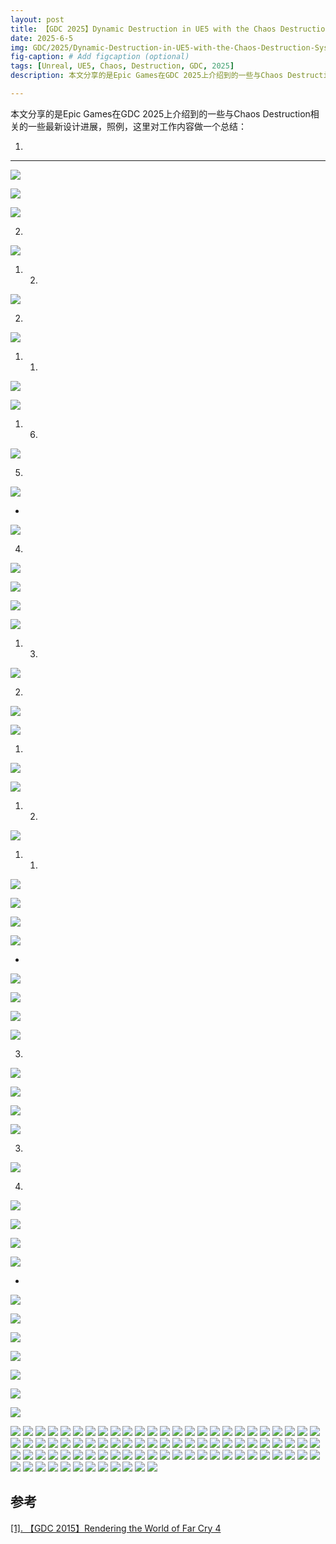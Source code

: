 ```yaml
---
layout: post
title: 【GDC 2025】Dynamic Destruction in UE5 with the Chaos Destruction System
date: 2025-6-5
img: GDC/2025/Dynamic-Destruction-in-UE5-with-the-Chaos-Destruction-System/image1.jpg # Add image post (optional)
fig-caption: # Add figcaption (optional)
tags: [Unreal, UE5, Chaos, Destruction, GDC, 2025]
description: 本文分享的是Epic Games在GDC 2025上介绍到的一些与Chaos Destruction相关的一些最新设计进展

---
```


本文分享的是Epic Games在GDC 2025上介绍到的一些与Chaos Destruction相关的一些最新设计进展，照例，这里对工作内容做一个总结：

1. 

---

![](https://gerigory.github.io/assets/img/GDC/2025/Dynamic-Destruction-in-UE5-with-the-Chaos-Destruction-System/image2.jpg)



![](https://gerigory.github.io/assets/img/GDC/2025/Dynamic-Destruction-in-UE5-with-the-Chaos-Destruction-System/image3.jpg)



![](https://gerigory.github.io/assets/img/GDC/2025/Dynamic-Destruction-in-UE5-with-the-Chaos-Destruction-System/image4.jpg)

2. 

![](https://gerigory.github.io/assets/img/GDC/2025/Dynamic-Destruction-in-UE5-with-the-Chaos-Destruction-System/image5.jpg)

1. 2. 

![](https://gerigory.github.io/assets/img/GDC/2025/Dynamic-Destruction-in-UE5-with-the-Chaos-Destruction-System/image6.jpg)

2. 

![](https://gerigory.github.io/assets/img/GDC/2025/Dynamic-Destruction-in-UE5-with-the-Chaos-Destruction-System/image7.jpg)

1. 1. 

![](https://gerigory.github.io/assets/img/GDC/2025/Dynamic-Destruction-in-UE5-with-the-Chaos-Destruction-System/image8.jpg)



![](https://gerigory.github.io/assets/img/GDC/2025/Dynamic-Destruction-in-UE5-with-the-Chaos-Destruction-System/image9.jpg)

1. 6. 

![](https://gerigory.github.io/assets/img/GDC/2025/Dynamic-Destruction-in-UE5-with-the-Chaos-Destruction-System/image10.jpg)

5. 

![](https://gerigory.github.io/assets/img/GDC/2025/Dynamic-Destruction-in-UE5-with-the-Chaos-Destruction-System/image11.jpg)

- 

![](https://gerigory.github.io/assets/img/GDC/2025/Dynamic-Destruction-in-UE5-with-the-Chaos-Destruction-System/image12.jpg)

4. 

![](https://gerigory.github.io/assets/img/GDC/2025/Dynamic-Destruction-in-UE5-with-the-Chaos-Destruction-System/image13.jpg)

![](https://gerigory.github.io/assets/img/GDC/2025/Dynamic-Destruction-in-UE5-with-the-Chaos-Destruction-System/image14.jpg)



![](https://gerigory.github.io/assets/img/GDC/2025/Dynamic-Destruction-in-UE5-with-the-Chaos-Destruction-System/image15.jpg)



![](https://gerigory.github.io/assets/img/GDC/2025/Dynamic-Destruction-in-UE5-with-the-Chaos-Destruction-System/image16.jpg)

1. 3. 

![](https://gerigory.github.io/assets/img/GDC/2025/Dynamic-Destruction-in-UE5-with-the-Chaos-Destruction-System/image17.jpg)

2. 

![](https://gerigory.github.io/assets/img/GDC/2025/Dynamic-Destruction-in-UE5-with-the-Chaos-Destruction-System/image18.jpg)

![](https://gerigory.github.io/assets/img/GDC/2025/Dynamic-Destruction-in-UE5-with-the-Chaos-Destruction-System/image19.jpg)

1. 

![](https://gerigory.github.io/assets/img/GDC/2025/Dynamic-Destruction-in-UE5-with-the-Chaos-Destruction-System/image20.jpg)

![](https://gerigory.github.io/assets/img/GDC/2025/Dynamic-Destruction-in-UE5-with-the-Chaos-Destruction-System/image21.jpg)

1. 2. 

![](https://gerigory.github.io/assets/img/GDC/2025/Dynamic-Destruction-in-UE5-with-the-Chaos-Destruction-System/image22.jpg)

1. 1. 

![](https://gerigory.github.io/assets/img/GDC/2025/Dynamic-Destruction-in-UE5-with-the-Chaos-Destruction-System/image23.jpg)



![](https://gerigory.github.io/assets/img/GDC/2025/Dynamic-Destruction-in-UE5-with-the-Chaos-Destruction-System/image24.jpg)

![](https://gerigory.github.io/assets/img/GDC/2025/Dynamic-Destruction-in-UE5-with-the-Chaos-Destruction-System/image25.jpg)



![](https://gerigory.github.io/assets/img/GDC/2025/Dynamic-Destruction-in-UE5-with-the-Chaos-Destruction-System/image26.jpg)

- 

![](https://gerigory.github.io/assets/img/GDC/2025/Dynamic-Destruction-in-UE5-with-the-Chaos-Destruction-System/image27.jpg)

![](https://gerigory.github.io/assets/img/GDC/2025/Dynamic-Destruction-in-UE5-with-the-Chaos-Destruction-System/image28.jpg)



![](https://gerigory.github.io/assets/img/GDC/2025/Dynamic-Destruction-in-UE5-with-the-Chaos-Destruction-System/image29.jpg)



![](https://gerigory.github.io/assets/img/GDC/2025/Dynamic-Destruction-in-UE5-with-the-Chaos-Destruction-System/image30.jpg)

3. 

![](https://gerigory.github.io/assets/img/GDC/2025/Dynamic-Destruction-in-UE5-with-the-Chaos-Destruction-System/image31.jpg)

![](https://gerigory.github.io/assets/img/GDC/2025/Dynamic-Destruction-in-UE5-with-the-Chaos-Destruction-System/image32.jpg)



![](https://gerigory.github.io/assets/img/GDC/2025/Dynamic-Destruction-in-UE5-with-the-Chaos-Destruction-System/image33.jpg)



![](https://gerigory.github.io/assets/img/GDC/2025/Dynamic-Destruction-in-UE5-with-the-Chaos-Destruction-System/image34.jpg)

3. 

![](https://gerigory.github.io/assets/img/GDC/2025/Dynamic-Destruction-in-UE5-with-the-Chaos-Destruction-System/image35.jpg)

4. 

![](https://gerigory.github.io/assets/img/GDC/2025/Dynamic-Destruction-in-UE5-with-the-Chaos-Destruction-System/image36.jpg)



![](https://gerigory.github.io/assets/img/GDC/2025/Dynamic-Destruction-in-UE5-with-the-Chaos-Destruction-System/image37.jpg)

 

![](https://gerigory.github.io/assets/img/GDC/2025/Dynamic-Destruction-in-UE5-with-the-Chaos-Destruction-System/image38.jpg)

![](https://gerigory.github.io/assets/img/GDC/2025/Dynamic-Destruction-in-UE5-with-the-Chaos-Destruction-System/image39.jpg)

- 

![](https://gerigory.github.io/assets/img/GDC/2025/Dynamic-Destruction-in-UE5-with-the-Chaos-Destruction-System/image40.jpg)

![](https://gerigory.github.io/assets/img/GDC/2025/Dynamic-Destruction-in-UE5-with-the-Chaos-Destruction-System/image41.jpg)

![](https://gerigory.github.io/assets/img/GDC/2025/Dynamic-Destruction-in-UE5-with-the-Chaos-Destruction-System/image42.jpg)

![](https://gerigory.github.io/assets/img/GDC/2025/Dynamic-Destruction-in-UE5-with-the-Chaos-Destruction-System/image43.jpg)

![](https://gerigory.github.io/assets/img/GDC/2025/Dynamic-Destruction-in-UE5-with-the-Chaos-Destruction-System/image44.jpg)

![](https://gerigory.github.io/assets/img/GDC/2025/Dynamic-Destruction-in-UE5-with-the-Chaos-Destruction-System/image45.jpg)



![](https://gerigory.github.io/assets/img/GDC/2025/Dynamic-Destruction-in-UE5-with-the-Chaos-Destruction-System/image46.jpg)

![](https://gerigory.github.io/assets/img/GDC/2025/Dynamic-Destruction-in-UE5-with-the-Chaos-Destruction-System/image47.jpg)
![](https://gerigory.github.io/assets/img/GDC/2025/Dynamic-Destruction-in-UE5-with-the-Chaos-Destruction-System/image48.jpg)
![](https://gerigory.github.io/assets/img/GDC/2025/Dynamic-Destruction-in-UE5-with-the-Chaos-Destruction-System/image49.jpg)
![](https://gerigory.github.io/assets/img/GDC/2025/Dynamic-Destruction-in-UE5-with-the-Chaos-Destruction-System/image50.jpg)
![](https://gerigory.github.io/assets/img/GDC/2025/Dynamic-Destruction-in-UE5-with-the-Chaos-Destruction-System/image51.jpg)
![](https://gerigory.github.io/assets/img/GDC/2025/Dynamic-Destruction-in-UE5-with-the-Chaos-Destruction-System/image52.jpg)
![](https://gerigory.github.io/assets/img/GDC/2025/Dynamic-Destruction-in-UE5-with-the-Chaos-Destruction-System/image53.jpg)
![](https://gerigory.github.io/assets/img/GDC/2025/Dynamic-Destruction-in-UE5-with-the-Chaos-Destruction-System/image54.jpg)
![](https://gerigory.github.io/assets/img/GDC/2025/Dynamic-Destruction-in-UE5-with-the-Chaos-Destruction-System/image55.jpg)
![](https://gerigory.github.io/assets/img/GDC/2025/Dynamic-Destruction-in-UE5-with-the-Chaos-Destruction-System/image56.jpg)
![](https://gerigory.github.io/assets/img/GDC/2025/Dynamic-Destruction-in-UE5-with-the-Chaos-Destruction-System/image57.jpg)
![](https://gerigory.github.io/assets/img/GDC/2025/Dynamic-Destruction-in-UE5-with-the-Chaos-Destruction-System/image58.jpg)
![](https://gerigory.github.io/assets/img/GDC/2025/Dynamic-Destruction-in-UE5-with-the-Chaos-Destruction-System/image59.jpg)
![](https://gerigory.github.io/assets/img/GDC/2025/Dynamic-Destruction-in-UE5-with-the-Chaos-Destruction-System/image60.jpg)
![](https://gerigory.github.io/assets/img/GDC/2025/Dynamic-Destruction-in-UE5-with-the-Chaos-Destruction-System/image61.jpg)
![](https://gerigory.github.io/assets/img/GDC/2025/Dynamic-Destruction-in-UE5-with-the-Chaos-Destruction-System/image62.jpg)
![](https://gerigory.github.io/assets/img/GDC/2025/Dynamic-Destruction-in-UE5-with-the-Chaos-Destruction-System/image63.jpg)
![](https://gerigory.github.io/assets/img/GDC/2025/Dynamic-Destruction-in-UE5-with-the-Chaos-Destruction-System/image64.jpg)
![](https://gerigory.github.io/assets/img/GDC/2025/Dynamic-Destruction-in-UE5-with-the-Chaos-Destruction-System/image65.jpg)
![](https://gerigory.github.io/assets/img/GDC/2025/Dynamic-Destruction-in-UE5-with-the-Chaos-Destruction-System/image66.jpg)
![](https://gerigory.github.io/assets/img/GDC/2025/Dynamic-Destruction-in-UE5-with-the-Chaos-Destruction-System/image67.jpg)
![](https://gerigory.github.io/assets/img/GDC/2025/Dynamic-Destruction-in-UE5-with-the-Chaos-Destruction-System/image68.jpg)
![](https://gerigory.github.io/assets/img/GDC/2025/Dynamic-Destruction-in-UE5-with-the-Chaos-Destruction-System/image69.jpg)
![](https://gerigory.github.io/assets/img/GDC/2025/Dynamic-Destruction-in-UE5-with-the-Chaos-Destruction-System/image70.jpg)
![](https://gerigory.github.io/assets/img/GDC/2025/Dynamic-Destruction-in-UE5-with-the-Chaos-Destruction-System/image71.jpg)
![](https://gerigory.github.io/assets/img/GDC/2025/Dynamic-Destruction-in-UE5-with-the-Chaos-Destruction-System/image72.jpg)
![](https://gerigory.github.io/assets/img/GDC/2025/Dynamic-Destruction-in-UE5-with-the-Chaos-Destruction-System/image73.jpg)
![](https://gerigory.github.io/assets/img/GDC/2025/Dynamic-Destruction-in-UE5-with-the-Chaos-Destruction-System/image74.jpg)
![](https://gerigory.github.io/assets/img/GDC/2025/Dynamic-Destruction-in-UE5-with-the-Chaos-Destruction-System/image75.jpg)
![](https://gerigory.github.io/assets/img/GDC/2025/Dynamic-Destruction-in-UE5-with-the-Chaos-Destruction-System/image76.jpg)
![](https://gerigory.github.io/assets/img/GDC/2025/Dynamic-Destruction-in-UE5-with-the-Chaos-Destruction-System/image77.jpg)
![](https://gerigory.github.io/assets/img/GDC/2025/Dynamic-Destruction-in-UE5-with-the-Chaos-Destruction-System/image78.jpg)
![](https://gerigory.github.io/assets/img/GDC/2025/Dynamic-Destruction-in-UE5-with-the-Chaos-Destruction-System/image79.jpg)
![](https://gerigory.github.io/assets/img/GDC/2025/Dynamic-Destruction-in-UE5-with-the-Chaos-Destruction-System/image70.jpg)
![](https://gerigory.github.io/assets/img/GDC/2025/Dynamic-Destruction-in-UE5-with-the-Chaos-Destruction-System/image71.jpg)
![](https://gerigory.github.io/assets/img/GDC/2025/Dynamic-Destruction-in-UE5-with-the-Chaos-Destruction-System/image72.jpg)
![](https://gerigory.github.io/assets/img/GDC/2025/Dynamic-Destruction-in-UE5-with-the-Chaos-Destruction-System/image73.jpg)
![](https://gerigory.github.io/assets/img/GDC/2025/Dynamic-Destruction-in-UE5-with-the-Chaos-Destruction-System/image74.jpg)
![](https://gerigory.github.io/assets/img/GDC/2025/Dynamic-Destruction-in-UE5-with-the-Chaos-Destruction-System/image75.jpg)
![](https://gerigory.github.io/assets/img/GDC/2025/Dynamic-Destruction-in-UE5-with-the-Chaos-Destruction-System/image76.jpg)
![](https://gerigory.github.io/assets/img/GDC/2025/Dynamic-Destruction-in-UE5-with-the-Chaos-Destruction-System/image77.jpg)
![](https://gerigory.github.io/assets/img/GDC/2025/Dynamic-Destruction-in-UE5-with-the-Chaos-Destruction-System/image78.jpg)
![](https://gerigory.github.io/assets/img/GDC/2025/Dynamic-Destruction-in-UE5-with-the-Chaos-Destruction-System/image79.jpg)
![](https://gerigory.github.io/assets/img/GDC/2025/Dynamic-Destruction-in-UE5-with-the-Chaos-Destruction-System/image80.jpg)
![](https://gerigory.github.io/assets/img/GDC/2025/Dynamic-Destruction-in-UE5-with-the-Chaos-Destruction-System/image81.jpg)
![](https://gerigory.github.io/assets/img/GDC/2025/Dynamic-Destruction-in-UE5-with-the-Chaos-Destruction-System/image82.jpg)
![](https://gerigory.github.io/assets/img/GDC/2025/Dynamic-Destruction-in-UE5-with-the-Chaos-Destruction-System/image83.jpg)
![](https://gerigory.github.io/assets/img/GDC/2025/Dynamic-Destruction-in-UE5-with-the-Chaos-Destruction-System/image84.jpg)
![](https://gerigory.github.io/assets/img/GDC/2025/Dynamic-Destruction-in-UE5-with-the-Chaos-Destruction-System/image85.jpg)
![](https://gerigory.github.io/assets/img/GDC/2025/Dynamic-Destruction-in-UE5-with-the-Chaos-Destruction-System/image86.jpg)
![](https://gerigory.github.io/assets/img/GDC/2025/Dynamic-Destruction-in-UE5-with-the-Chaos-Destruction-System/image87.jpg)
![](https://gerigory.github.io/assets/img/GDC/2025/Dynamic-Destruction-in-UE5-with-the-Chaos-Destruction-System/image88.jpg)
![](https://gerigory.github.io/assets/img/GDC/2025/Dynamic-Destruction-in-UE5-with-the-Chaos-Destruction-System/image89.jpg)
![](https://gerigory.github.io/assets/img/GDC/2025/Dynamic-Destruction-in-UE5-with-the-Chaos-Destruction-System/image90.jpg)
![](https://gerigory.github.io/assets/img/GDC/2025/Dynamic-Destruction-in-UE5-with-the-Chaos-Destruction-System/image91.jpg)
![](https://gerigory.github.io/assets/img/GDC/2025/Dynamic-Destruction-in-UE5-with-the-Chaos-Destruction-System/image92.jpg)
![](https://gerigory.github.io/assets/img/GDC/2025/Dynamic-Destruction-in-UE5-with-the-Chaos-Destruction-System/image93.jpg)
![](https://gerigory.github.io/assets/img/GDC/2025/Dynamic-Destruction-in-UE5-with-the-Chaos-Destruction-System/image94.jpg)
![](https://gerigory.github.io/assets/img/GDC/2025/Dynamic-Destruction-in-UE5-with-the-Chaos-Destruction-System/image95.jpg)
![](https://gerigory.github.io/assets/img/GDC/2025/Dynamic-Destruction-in-UE5-with-the-Chaos-Destruction-System/image96.jpg)
![](https://gerigory.github.io/assets/img/GDC/2025/Dynamic-Destruction-in-UE5-with-the-Chaos-Destruction-System/image97.jpg)
![](https://gerigory.github.io/assets/img/GDC/2025/Dynamic-Destruction-in-UE5-with-the-Chaos-Destruction-System/image98.jpg)
![](https://gerigory.github.io/assets/img/GDC/2025/Dynamic-Destruction-in-UE5-with-the-Chaos-Destruction-System/image99.jpg)
![](https://gerigory.github.io/assets/img/GDC/2025/Dynamic-Destruction-in-UE5-with-the-Chaos-Destruction-System/image100.jpg)
![](https://gerigory.github.io/assets/img/GDC/2025/Dynamic-Destruction-in-UE5-with-the-Chaos-Destruction-System/image101.jpg)
![](https://gerigory.github.io/assets/img/GDC/2025/Dynamic-Destruction-in-UE5-with-the-Chaos-Destruction-System/image102.jpg)
![](https://gerigory.github.io/assets/img/GDC/2025/Dynamic-Destruction-in-UE5-with-the-Chaos-Destruction-System/image103.jpg)
![](https://gerigory.github.io/assets/img/GDC/2025/Dynamic-Destruction-in-UE5-with-the-Chaos-Destruction-System/image104.jpg)
![](https://gerigory.github.io/assets/img/GDC/2025/Dynamic-Destruction-in-UE5-with-the-Chaos-Destruction-System/image105.jpg)
![](https://gerigory.github.io/assets/img/GDC/2025/Dynamic-Destruction-in-UE5-with-the-Chaos-Destruction-System/image106.jpg)
![](https://gerigory.github.io/assets/img/GDC/2025/Dynamic-Destruction-in-UE5-with-the-Chaos-Destruction-System/image107.jpg)
![](https://gerigory.github.io/assets/img/GDC/2025/Dynamic-Destruction-in-UE5-with-the-Chaos-Destruction-System/image108.jpg)
![](https://gerigory.github.io/assets/img/GDC/2025/Dynamic-Destruction-in-UE5-with-the-Chaos-Destruction-System/image109.jpg)
![](https://gerigory.github.io/assets/img/GDC/2025/Dynamic-Destruction-in-UE5-with-the-Chaos-Destruction-System/image110.jpg)
![](https://gerigory.github.io/assets/img/GDC/2025/Dynamic-Destruction-in-UE5-with-the-Chaos-Destruction-System/image111.jpg)
![](https://gerigory.github.io/assets/img/GDC/2025/Dynamic-Destruction-in-UE5-with-the-Chaos-Destruction-System/image112.jpg)
![](https://gerigory.github.io/assets/img/GDC/2025/Dynamic-Destruction-in-UE5-with-the-Chaos-Destruction-System/image113.jpg)
![](https://gerigory.github.io/assets/img/GDC/2025/Dynamic-Destruction-in-UE5-with-the-Chaos-Destruction-System/image114.jpg)
![](https://gerigory.github.io/assets/img/GDC/2025/Dynamic-Destruction-in-UE5-with-the-Chaos-Destruction-System/image115.jpg)
![](https://gerigory.github.io/assets/img/GDC/2025/Dynamic-Destruction-in-UE5-with-the-Chaos-Destruction-System/image116.jpg)
![](https://gerigory.github.io/assets/img/GDC/2025/Dynamic-Destruction-in-UE5-with-the-Chaos-Destruction-System/image117.jpg)
![](https://gerigory.github.io/assets/img/GDC/2025/Dynamic-Destruction-in-UE5-with-the-Chaos-Destruction-System/image118.jpg)
![](https://gerigory.github.io/assets/img/GDC/2025/Dynamic-Destruction-in-UE5-with-the-Chaos-Destruction-System/image119.jpg)
![](https://gerigory.github.io/assets/img/GDC/2025/Dynamic-Destruction-in-UE5-with-the-Chaos-Destruction-System/image120.jpg)
![](https://gerigory.github.io/assets/img/GDC/2025/Dynamic-Destruction-in-UE5-with-the-Chaos-Destruction-System/image121.jpg)
![](https://gerigory.github.io/assets/img/GDC/2025/Dynamic-Destruction-in-UE5-with-the-Chaos-Destruction-System/image122.jpg)
![](https://gerigory.github.io/assets/img/GDC/2025/Dynamic-Destruction-in-UE5-with-the-Chaos-Destruction-System/image123.jpg)

## 参考

[[1]. 【GDC 2015】Rendering the World of Far Cry 4](https://ubm-twvideo01.s3.amazonaws.com/o1/vault/gdc2015/presentations/McAuley_Stephen_Rendering_the_World.pdf)
